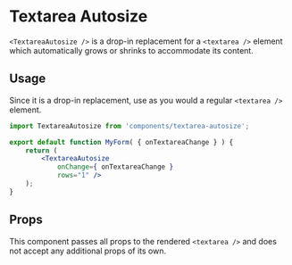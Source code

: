 # Textarea Autosize

`<TextareaAutosize />` is a drop-in replacement for a `<textarea />` element which automatically grows or shrinks to accommodate its content.

## Usage

Since it is a drop-in replacement, use as you would a regular `<textarea />` element.

```jsx
import TextareaAutosize from 'components/textarea-autosize';

export default function MyForm( { onTextareaChange } ) {
	return (
		<TextareaAutosize
			onChange={ onTextareaChange }
			rows="1" />
	);
}
```

## Props

This component passes all props to the rendered `<textarea />` and does not accept any additional props of its own.

